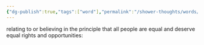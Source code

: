 ```yaml
---
{"dg-publish":true,"tags":["word"],"permalink":"/shower-thoughts/words/egalitarian/","dgPassFrontmatter":true}
---
```


relating to or believing in the principle that all people are equal and deserve equal rights and opportunities: